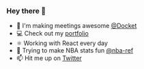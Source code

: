 ### Hey there 👋

- 💼 I'm making meetings awesome [@Docket](https://www.dockethq.com/)
- 💻 Check out my [portfolio](http://xenostar.net/)
- ⚛️ Working with React every day
- 🏀 Trying to make NBA stats fun [@nba-ref](https://www.nba-ref.com/)
- 📫 Hit me up on [Twitter](https://twitter.com/xen0star)
